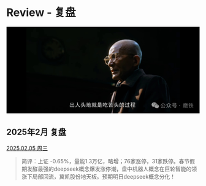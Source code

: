 # Review - 复盘

![img](img/12.png)

## 2025年2月 复盘

[2025.02.05 周三](2025.02/02.05.md)

> 简评：上证 -0.65%，量能1.3万亿，略增；76家涨停，31家跌停。春节假期发酵最强的deepseek概念爆发涨停潮，盘中机器人概念在巨轮智能的领涨下局部回流，冀凯股份地天板。预期明日deepseek概念分化！


